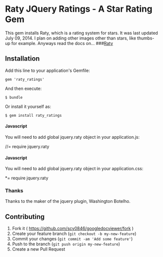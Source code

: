 # Raty JQuery Ratings - A Star Rating Gem

This gem installs Raty, which is a rating system for stars. It was last updated July 09, 2014. I plan on adding other images other than stars, like thumbs-up for example. Anyways read the docs on...
###[Raty](http://wbotelhos.com/raty)

## Installation

Add this line to your application's Gemfile:

    gem 'raty_ratings'

And then execute:

    $ bundle

Or install it yourself as:

    $ gem install raty_ratings


#### Javascript


You will need to add global jquery.raty object in your application.js:

  //= require jquery.raty

#### Javascript


You will need to add global jquery.raty object in your application.css:

  *= require jquery.raty


### Thanks

Thanks to the maker of the jquery plugin, Washington Botelho.

## Contributing

1. Fork it ( https://github.com/scy0846/googledocviewer/fork )
2. Create your feature branch (`git checkout -b my-new-feature`)
3. Commit your changes (`git commit -am 'Add some feature'`)
4. Push to the branch (`git push origin my-new-feature`)
5. Create a new Pull Request

